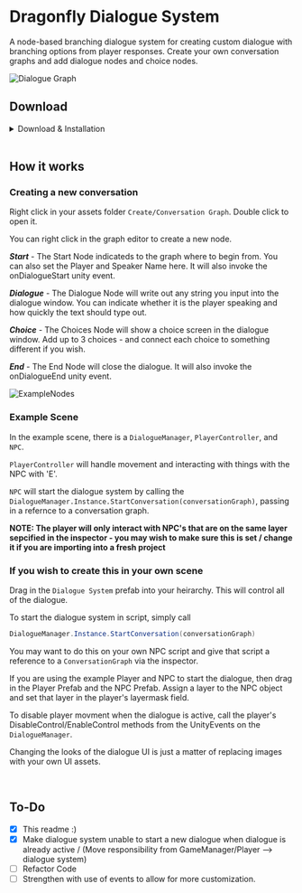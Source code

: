 # Dragonfly Dialogue System

A node-based branching dialogue system for creating custom dialogue with branching options from player responses. Create your own conversation graphs and add dialogue nodes and choice nodes.

![Dialogue Graph](https://user-images.githubusercontent.com/79820324/173307069-80d6342b-6b04-47e7-ba17-14083107f8fb.PNG)

## Download
<details>

<summary>Download & Installation</summary>
<br>
  
[Download](https://github.com/Kzzkt147/dragonfly-dialogue-system/releases)
  
### Installation
Download the unity package and install into your unity project. If your project does not have TextMeshPro installed - it will prompt you to install it whenever text should appear on screen.
  
</details>

<br>

## How it works

### Creating a new conversation

Right click in your assets folder `Create/Conversation Graph`. Double click to open it.

You can right click in the graph editor to create a new node.

***Start*** - The Start Node indicateds to the graph where to begin from. You can also set the Player and Speaker Name here. It will also invoke the onDialogueStart unity event.

***Dialogue*** - The Dialogue Node will write out any string you input into the dialogue window. You can indicate whether it is the player speaking and how quickly the text should type out.

***Choice*** - The Choices Node will show a choice screen in the dialogue window. Add up to 3 choices - and connect each choice to something different if you wish.

***End*** - The End Node will close the dialogue. It will also invoke the onDialogueEnd unity event.

![ExampleNodes](https://user-images.githubusercontent.com/79820324/173321432-449eb468-8826-425e-9d9e-92b5c0a87bbe.PNG)


### Example Scene

In the example scene, there is a `DialogueManager`, `PlayerController`, and `NPC`.

`PlayerController` will handle movement and interacting with things with the NPC with 'E'.

`NPC` will start the dialogue system by calling the `DialogueManager.Instance.StartConversation(conversationGraph)`, passing in a refernce to a conversation graph.

**NOTE: The player will only interact with NPC's that are on the same layer sepcified in the inspector - you may wish to make sure this is set / change it if you are importing into a fresh project**


### If you wish to create this in your own scene

Drag in the `Dialogue System` prefab into your heirarchy. This will control all of the dialogue.

To start the dialogue system in script, simply call 
```cs
DialogueManager.Instance.StartConversation(conversationGraph)
```
You may want to do this on your own NPC script and give that script a reference to a `ConversationGraph` via the inspector.

If you are using the example Player and NPC to start the dialogue, then drag in the Player Prefab and the NPC Prefab. Assign a layer to the NPC object and set that layer in the player's layermask field.

To disable player movment when the dialogue is active, call the player's DisableControl/EnableControl methods from the UnityEvents on the `DialogueManager`.


Changing the looks of the dialogue UI is just a matter of replacing images with your own UI assets.

<br>

## To-Do

- [X] This readme :)
- [X] Make dialogue system unable to start a new dialogue when dialogue is already active / (Move responsibility from GameManager/Player --> dialogue system)
- [ ] Refactor Code
- [ ] Strengthen with use of events to allow for more customization.
